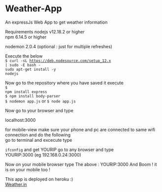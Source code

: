 # Weather-App
An expressJs Web App to get weather information

Requirements 
nodejs v12.18.2 or higher<br>
npm 6.14.5 or higher<br>

nodemon 2.0.4 (optional : just for multiple refreshes) <br>

Execute the below 
<br>
<code>$ curl -sL https://deb.nodesource.com/setup_12.x | sudo -E bash -</code>
<br>
<code>sudo apt-get install -y nodejs</code>

Now go to the repository where you have saved it execute 
<br>
<code>$ npm install express</code>
<br>
<code>$ npm install body-parser</code>
<br> 
<code>$ nodemon app.js</code> or <code>$ node app.js</code>


Now go to your browser and type

localhost:3000 

for mobile-view make sure your phone and pc are connected to same wifi connection and 
do the following  
go to terminal and excecute type 

<code>ifconfig</code>
and get YOURIP
go to any browser and type  
YOURIP:3000 
(eg 192.168.0.24:3000)

Now on your mobile browser type The above : YOURIP:3000 
And Boom ! it is on your mobile too !

This app is deployed on heroku :) 
<br>
<a href="https://fathomless-crag-28651.herokuapp.com/">Weather.in</a>

